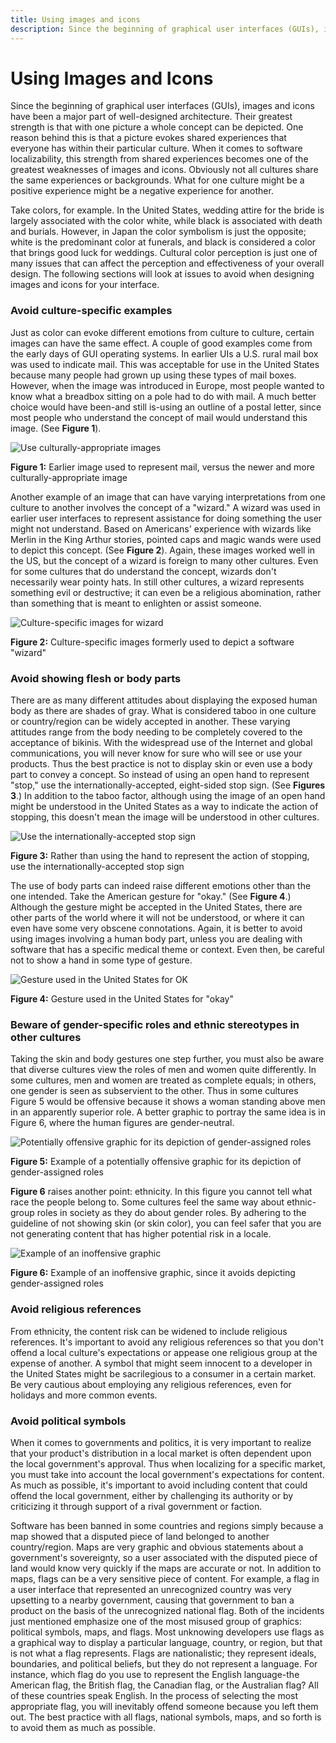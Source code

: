 ```yaml
---
title: Using images and icons
description: Since the beginning of graphical user interfaces (GUIs), images and icons have been a major part of well-designed architecture.
---
```


# Using Images and Icons

Since the beginning of graphical user interfaces (GUIs), images and icons have been a major part of well-designed architecture.
Their greatest strength is that with one picture a whole concept can be depicted.
One reason behind this is that a picture evokes shared experiences that everyone has within their particular culture.
When it comes to software localizability, this strength from shared experiences becomes one of the greatest weaknesses of images and icons.
Obviously not all cultures share the same experiences or backgrounds.
What for one culture might be a positive experience might be a negative experience for another.

Take colors, for example.
In the United States, wedding attire for the bride is largely associated with the color white, while black is associated with death and burials.
However, in Japan the color symbolism is just the opposite; white is the predominant color at funerals, and black is considered a color that brings good luck for weddings.
Cultural color perception is just one of many issues that can affect the perception and effectiveness of your overall design.
The following sections will look at issues to avoid when designing images and icons for your interface.

### Avoid culture-specific examples

Just as color can evoke different emotions from culture to culture, certain images can have the same effect.
A couple of good examples come from the early days of GUI operating systems.
In earlier UIs a U.S. rural mail box was used to indicate mail.
This was acceptable for use in the United States because many people had grown up using these types of mail boxes.
However, when the image was introduced in Europe, most people wanted to know what a breadbox sitting on a pole had to do with mail.
A much better choice would have been-and still is-using an outline of a postal letter, since most people who understand the concept of mail would understand this image.
(See **Figure 1**).

![Use culturally-appropriate images](./images/Mail.jpg "Use culturally-appropriate images")

**Figure 1:** Earlier image used to represent mail, versus the newer and more culturally-appropriate image

Another example of an image that can have varying interpretations from one culture to another involves the concept of a "wizard."
A wizard was used in earlier user interfaces to represent assistance for doing something the user might not understand.
Based on Americans' experience with wizards like Merlin in the King Arthur stories, pointed caps and magic wands were used to depict this concept.
(See **Figure 2**).
Again, these images worked well in the US, but the concept of a wizard is foreign to many other cultures.
Even for some cultures that do understand the concept, wizards don't necessarily wear pointy hats.
In still other cultures, a wizard represents something evil or destructive; it can even be a religious abomination, rather than something that is meant to enlighten or assist someone.

![Culture-specific images for wizard](./images/Wizard.jpg "Culture-specific images for wizard")

**Figure 2:** Culture-specific images formerly used to depict a software "wizard"

### Avoid showing flesh or body parts

There are as many different attitudes about displaying the exposed human body as there are shades of gray.
What is considered taboo in one culture or country/region can be widely accepted in another.
These varying attitudes range from the body needing to be completely covered to the acceptance of bikinis.
With the widespread use of the Internet and global communications, you will never know for sure who will see or use your products.
Thus the best practice is not to display skin or even use a body part to convey a concept.
So instead of using an open hand to represent "stop," use the internationally-accepted, eight-sided stop sign.
(See **Figures 3**.)
In addition to the taboo factor, although using the image of an open hand might be understood in the United States as a way to indicate the action of stopping, this doesn't mean the image will be understood in other cultures.

![Use the internationally-accepted stop sign](./images/Stop.jpg "Use the internationally-accepted stop sign")

**Figure 3:** Rather than using the hand to represent the action of stopping, use the internationally-accepted stop sign

The use of body parts can indeed raise different emotions other than the one intended.
Take the American gesture for "okay."
(See **Figure 4**.)
Although the gesture might be accepted in the United States, there are other parts of the world where it will not be understood, or where it can even have some very obscene connotations.
Again, it is better to avoid using images involving a human body part, unless you are dealing with software that has a specific medical theme or context.
Even then, be careful not to show a hand in some type of gesture.

![Gesture used in the United States for OK](./images/Okay.jpg "Gesture used in the United States for OK")

**Figure 4:** Gesture used in the United States for "okay"

### Beware of gender-specific roles and ethnic stereotypes in other cultures

Taking the skin and body gestures one step further, you must also be aware that diverse cultures view the roles of men and women quite differently.
In some cultures, men and women are treated as complete equals; in others, one gender is seen as subservient to the other.
Thus in some cultures Figure 5 would be offensive because it shows a woman standing above men in an apparently superior role.
A better graphic to portray the same idea is in Figure 6, where the human figures are gender-neutral.

![Potentially offensive graphic for its depiction of gender-assigned roles](./images/Meeting_1.jpg "Potentially offensive graphic for its depiction of gender-assigned roles")

**Figure 5:** Example of a potentially offensive graphic for its depiction of gender-assigned roles

**Figure 6** raises another point: ethnicity.
In this figure you cannot tell what race the people belong to.
Some cultures feel the same way about ethnic-group roles in society as they do about gender roles.
By adhering to the guideline of not showing skin (or skin color), you can feel safer that you are not generating content that has higher potential risk in a locale.

![Example of an inoffensive graphic](./images/Meeting_2.jpg "Example of an inoffensive graphic")

**Figure 6:** Example of an inoffensive graphic, since it avoids depicting gender-assigned roles

### Avoid religious references

From ethnicity, the content risk can be widened to include religious references.
It's important to avoid any religious references so that you don't offend a local culture's expectations or appease one religious group at the expense of another.
A symbol that might seem innocent to a developer in the United States might be sacrilegious to a consumer in a certain market.
Be very cautious about employing any religious references, even for holidays and more common events.

### Avoid political symbols

When it comes to governments and politics, it is very important to realize that your product's distribution in a local market is often dependent upon the local government's approval.
Thus when localizing for a specific market, you must take into account the local government's expectations for content.
As much as possible, it's important to avoid including content that could offend the local government, either by challenging its authority or by criticizing it through support of a rival government or faction.

Software has been banned in some countries and regions simply because a map showed that a disputed piece of land belonged to another country/region.
Maps are very graphic and obvious statements about a government's sovereignty, so a user associated with the disputed piece of land would know very quickly if the maps are accurate or not.
In addition to maps, flags can be a very sensitive piece of content.
For example, a flag in a user interface that represented an unrecognized country was very upsetting to a nearby government, causing that government to ban a product on the basis of the unrecognized national flag.
Both of the incidents just mentioned emphasize one of the most misused group of graphics: political symbols, maps, and flags.
Most unknowing developers use flags as a graphical way to display a particular language, country, or region, but that is not what a flag represents.
Flags are nationalistic; they represent ideals, boundaries, and political beliefs, but they do not represent a language.
For instance, which flag do you use to represent the English language-the American flag, the British flag, the Canadian flag, or the Australian flag?
All of these countries speak English.
In the process of selecting the most appropriate flag, you will inevitably offend someone because you left them out.
The best practice with all flags, national symbols, maps, and so forth is to avoid them as much as possible.
